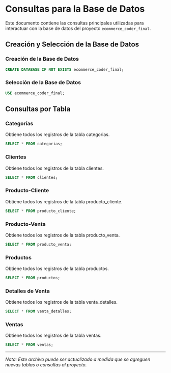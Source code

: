 # Consultas para la Base de Datos

Este documento contiene las consultas principales utilizadas para interactuar con la base de datos del proyecto `ecommerce_coder_final`.

## Creación y Selección de la Base de Datos

### Creación de la Base de Datos
```sql
CREATE DATABASE IF NOT EXISTS ecommerce_coder_final;
```

### Selección de la Base de Datos
```sql
USE ecommerce_coder_final;
```

## Consultas por Tabla

### Categorías
Obtiene todos los registros de la tabla categorias.
```sql
SELECT * FROM categorias;
```

### Clientes
Obtiene todos los registros de la tabla clientes.
```sql
SELECT * FROM clientes;
```

### Producto-Cliente
Obtiene todos los registros de la tabla producto_cliente.
```sql
SELECT * FROM producto_cliente;
```

### Producto-Venta
Obtiene todos los registros de la tabla producto_venta.
```sql
SELECT * FROM producto_venta;
```

### Productos
Obtiene todos los registros de la tabla productos.
```sql
SELECT * FROM productos;
```

### Detalles de Venta
Obtiene todos los registros de la tabla venta_detalles.
```sql
SELECT * FROM venta_detalles;
```

### Ventas
Obtiene todos los registros de la tabla ventas.
```sql
SELECT * FROM ventas;
```

---
*Nota: Este archivo puede ser actualizado a medida que se agreguen nuevas tablas o consultas al proyecto.*